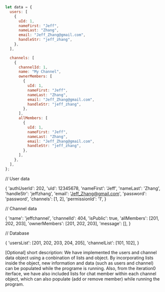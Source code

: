 ```javascript
let data = {
  users: [
    {
      uId: 1,
      nameFirst: "Jeff",
      nameLast: "Zhang",
      email: "Jeff_Zhang@gmail.com",
      handleStr: "jeff_zhang",
    },
  ],

  channels: [
    {
      channelId: 1,
      name: "My Channel",
      ownerMembers: [
        {
          uId: 1,
          nameFirst: "Jeff",
          nameLast: "Zhang",
          email: "Jeff_Zhang@gmail.com",
          handleStr: "jeff_zhang",
        },
      ],
      allMembers: [
        {
          uId: 1,
          nameFirst: "Jeff",
          nameLast: "Zhang",
          email: "Jeff_Zhang@gmail.com",
          handleStr: "jeff_zhang",
        },
      ],
    },
  ],
};
```

// User data

{
'authUserId': 202,
'uId': 12345678,
'nameFirst': 'Jeff',
'nameLast': 'Zhang',
'handleStr': 'jeffzhang',
'email': 'Jeff_Zhang@gmail.com',
'password': 'password',
'channels': [1, 2],
'permissionId': '1',
}

// Channel data

{
'name': 'jeffchannel',
'channelId': 404,
'isPublic': true,
'allMembers': [201, 202, 203],
'ownerMembers': [201, 202, 203],
'message': [],
}

// Database

{
'usersList': [201, 202, 203, 204, 205],
'channelList': [101, 102],
}

[Optional] short description: We have implemented the users and channel data object using a conbination of lists and object. By incorporating lists inside the object, new information and data (such as users and channel) can be populated while the programe is running. Also, from the iteration0 iterface, we have also included lists for chat member within each channel object, which can also populate (add or remove member) while running the program.
